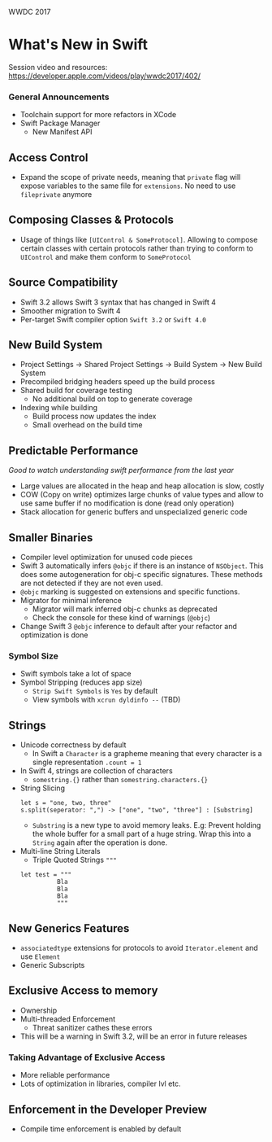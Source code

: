 WWDC 2017

# What's New in Swift
Session video and resources: https://developer.apple.com/videos/play/wwdc2017/402/

### General Announcements
  - Toolchain support for more refactors in XCode
  - Swift Package Manager
    - New Manifest API

## Access Control
  - Expand the scope of private needs, meaning that `private` flag will expose variables to the same file for `extensions`. No need to use `fileprivate` anymore

## Composing Classes & Protocols
  - Usage of things like `[UIControl & SomeProtocol]`. Allowing to compose certain classes with certain protocols rather than trying to conform to `UIControl` and make them conform to `SomeProtocol`

## Source Compatibility
  - Swift 3.2 allows Swift 3 syntax that has changed in Swift 4
  - Smoother migration to Swift 4
  - Per-target Swift compiler option `Swift 3.2` or `Swift 4.0`

## New Build System
  - Project Settings -> Shared Project Settings -> Build System -> New Build System
  - Precompiled bridging headers speed up the build process
  - Shared build for coverage testing
    - No additional build on top to generate coverage
  - Indexing while building
    - Build process now updates the index
    - Small overhead on the build time

## Predictable Performance
  _Good to watch understanding swift performance from the last year_
  - Large values are allocated in the heap and heap allocation is slow, costly
  - COW (Copy on write) optimizes large chunks of value types and allow to use same buffer if no modification is done (read only operation)
  - Stack allocation for generic buffers and unspecialized generic code

## Smaller Binaries
  - Compiler level optimization for unused code pieces
  - Swift 3 automatically infers `@objc` if there is an instance of `NSObject`. This does some autogeneration for obj-c specific signatures. These methods are not detected if they are not even used.
  - `@objc` marking is suggested on extensions and specific functions.
  - Migrator for minimal inference
    - Migrator will mark inferred obj-c chunks as deprecated
    - Check the console for these kind of warnings (`@objc`)
  - Change Swift 3 `@objc` inference to default after your refactor and optimization is done
### Symbol Size
  - Swift symbols take a lot of space
  - Symbol Stripping (reduces app size)
    - `Strip Swift Symbols` is `Yes` by default
    - View symbols with `xcrun dyldinfo --` (TBD)

## Strings
  - Unicode correctness by default
    - In Swift a `Character` is a grapheme meaning that every character is a single representation `.count = 1`
  - In Swift 4, strings are collection of characters
    - `somestring.{}` rather than `somestring.characters.{}`
  - String Slicing
    ```
    let s = "one, two, three"
    s.split(seperator: ",") -> ["one", "two", "three"] : [Substring]
    ```
    - `Substring` is a new type to avoid memory leaks. E.g: Prevent holding the whole buffer for a small part of a huge string. Wrap this into a `String` again after the operation is done.
  - Multi-line String Literals
    - Triple Quoted Strings `"""`
    ```
    let test = """
              Bla
              Bla
              Bla
              """
    ```

## New Generics Features
  - `associatedtype` extensions for protocols to avoid `Iterator.element` and use `Element`
  - Generic Subscripts

## Exclusive Access to memory
  - Ownership
  - Multi-threaded Enforcement
    - Threat sanitizer cathes these errors
  - This will be a warning in Swift 3.2, will be an error in future releases
### Taking Advantage of Exclusive Access
  - More reliable performance
  - Lots of optimization in libraries, compiler lvl etc.

## Enforcement in the Developer Preview
  - Compile time enforcement is enabled by default
